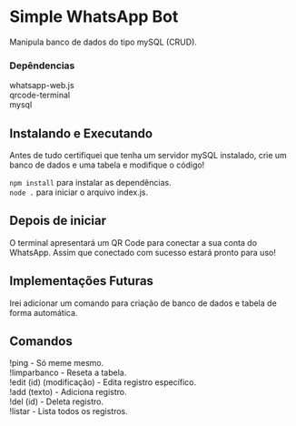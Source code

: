 # Simple WhatsApp Bot

Manipula banco de dados do tipo mySQL (CRUD).

### Depêndencias

whatsapp-web.js</br>
qrcode-terminal</br>
mysql</br>
	
## Instalando e Executando

Antes de tudo certifiquei que tenha um servidor mySQL instalado, crie um banco de dados e uma tabela e modifique o código!

```npm install``` para instalar as dependências.</br>
```node .``` para iniciar o arquivo index.js.

## Depois de iniciar

O terminal apresentará um QR Code para conectar a sua conta do WhatsApp. Assim que conectado com sucesso estará pronto para uso!

## Implementações Futuras

Irei adicionar um comando para criação de banco de dados e tabela de forma automática.

## Comandos

!ping - Só meme mesmo.</br>
!limparbanco - Reseta a tabela.</br>
!edit (id) (modificação) - Edita registro específico.</br>
!add (texto) - Adiciona registro.</br>
!del (id) - Deleta registro.</br>
!listar - Lista todos os registros.</br>
